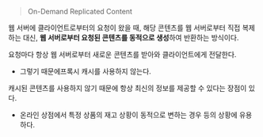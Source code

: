 > On-Demand Replicated Content

웹 서버에 클라이언트로부터의 요청이 왔을 때, 해당 콘텐츠를 웹 서버로부터 직접 복제하는 대신, **웹 서버로부터 요청된 콘텐츠를 동적으로 생성**하여 반환하는 방식이다.

요청마다 항상 웹 서버로부터 새로운 콘텐츠를 받아와 클라이언트에게 전달한다.
- 그렇기 때문에프록시 캐시를 사용하지 않는다.

캐시된 콘텐츠를 사용하지 않기 때문에 항상 최신의 정보를 제공할 수 있다는 장점이 있다.
- 온라인 상점에서 특정 상품의 재고 상황이 동적으로 변하는 경우 등의 상황에 유용하다.


